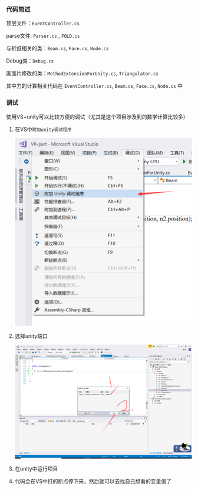 ### 代码简述

顶层文件：`EventController.cs`

parse文件:  `Parser.cs` , `FOLD.cs`

与折纸相关的类：`Beam.cs`, `Face.cs`, `Node.cs`

Debug类：`Debug.cs`

画面片修改的类：`MethodExtensionForUnity.cs`, `Triangulator.cs`



其中力的计算相关代码在 `EventController.cs`, `Beam.cs`, `Face.cs`, `Node.cs` 中



### 调试

使用VS+unity可以比较方便的调试（尤其是这个项目涉及到的数学计算比较多）

1. 在VS中`附加unity调试程序`

   ![1560234955625](.\img\1560234955625.png)

2. 选择unity端口

   ![1560235020858](.\img\1560235020858.png)

3. 在unity中运行项目
4. 代码会在VS中打的断点停下来，然后就可以去找自己想看的变量值了